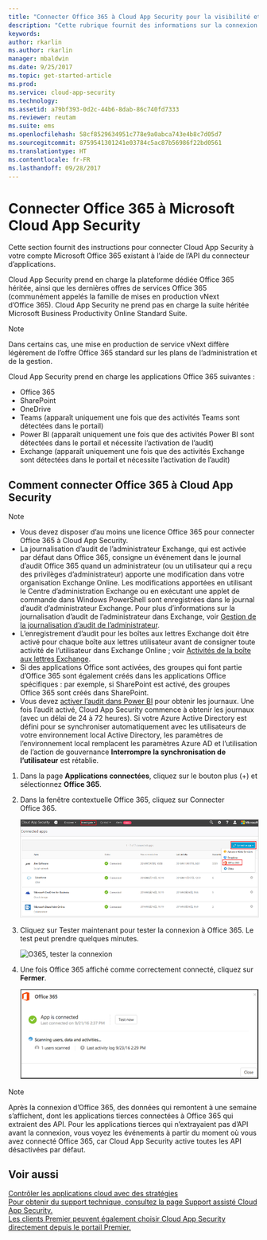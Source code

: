```yaml
---
title: "Connecter Office 365 à Cloud App Security pour la visibilité et le contrôle d’utilisation | Microsoft Docs"
description: "Cette rubrique fournit des informations sur la connexion d’Office 365 à Cloud App Security à l’aide du connecteur API."
keywords: 
author: rkarlin
ms.author: rkarlin
manager: mbaldwin
ms.date: 9/25/2017
ms.topic: get-started-article
ms.prod: 
ms.service: cloud-app-security
ms.technology: 
ms.assetid: a79bf393-0d2c-44b6-8dab-86c740fd7333
ms.reviewer: reutam
ms.suite: ems
ms.openlocfilehash: 58cf8529634951c778e9a0abca743e4b8c7d05d7
ms.sourcegitcommit: 8759541301241e03784c5ac87b56986f22bd0561
ms.translationtype: HT
ms.contentlocale: fr-FR
ms.lasthandoff: 09/28/2017
---
```

# <a name="connect-office-365-to-microsoft-cloud-app-security"></a>Connecter Office 365 à Microsoft Cloud App Security
Cette section fournit des instructions pour connecter Cloud App Security à votre compte Microsoft Office 365 existant à l’aide de l’API du connecteur d’applications.  
  
Cloud App Security prend en charge la plateforme dédiée Office 365 héritée, ainsi que les dernières offres de services Office 365 (communément appelés la famille de mises en production vNext d’Office 365).  Cloud App Security ne prend pas en charge la suite héritée Microsoft Business Productivity Online Standard Suite. 

> [!NOTE]
> Dans certains cas, une mise en production de service vNext diffère légèrement de l’offre Office 365 standard sur les plans de l’administration et de la gestion.

Cloud App Security prend en charge les applications Office 365 suivantes :

- Office 365
- SharePoint
- OneDrive
- Teams (apparaît uniquement une fois que des activités Teams sont détectées dans le portail)
- Power BI (apparaît uniquement une fois que des activités Power BI sont détectées dans le portail et nécessite l’activation de l’audit)
- Exchange (apparaît uniquement une fois que des activités Exchange sont détectées dans le portail et nécessite l’activation de l’audit)

 
## <a name="how-to-connect-office-365-to-cloud-app-security"></a>Comment connecter Office 365 à Cloud App Security  
  
> [!NOTE]
>- Vous devez disposer d’au moins une licence Office 365 pour connecter Office 365 à Cloud App Security.
>-  La journalisation d’audit de l’administrateur Exchange, qui est activée par défaut dans Office 365, consigne un événement dans le journal d’audit Office 365 quand un administrateur (ou un utilisateur qui a reçu des privilèges d’administrateur) apporte une modification dans votre organisation Exchange Online. Les modifications apportées en utilisant le Centre d’administration Exchange ou en exécutant une applet de commande dans Windows PowerShell sont enregistrées dans le journal d’audit d’administrateur Exchange. Pour plus d’informations sur la journalisation d’audit de l’administrateur dans Exchange, voir [Gestion de la journalisation d’audit de l’administrateur](http://go.microsoft.com/fwlink/p/?LinkID=619225).
>- L’enregistrement d’audit pour les boîtes aux lettres Exchange doit être activé pour chaque boîte aux lettres utilisateur avant de consigner toute activité de l’utilisateur dans Exchange Online ; voir [Activités de la boîte aux lettres Exchange](https://support.office.com/article/Search-the-audit-log-in-the-Office-365-Security-Compliance-Center-0d4d0f35-390b-4518-800e-0c7ec95e946c).
>- Si des applications Office sont activées, des groupes qui font partie d’Office 365 sont également créés dans les applications Office spécifiques : par exemple, si SharePoint est activé, des groupes Office 365 sont créés dans SharePoint.
>- Vous devez [activer l’audit dans Power BI](https://powerbi.microsoft.com/documentation/powerbi-admin-auditing/) pour obtenir les journaux. Une fois l’audit activé, Cloud App Security commence à obtenir les journaux (avec un délai de 24 à 72 heures).
> Si votre Azure Active Directory est défini pour se synchroniser automatiquement avec les utilisateurs de votre environnement local Active Directory, les paramètres de l’environnement local remplacent les paramètres Azure AD et l’utilisation de l’action de gouvernance **Interrompre la synchronisation de l’utilisateur** est rétablie. 
 
1.  Dans la page **Applications connectées**, cliquez sur le bouton plus (+) et sélectionnez **Office 365**.  

2.  Dans la fenêtre contextuelle Office 365, cliquez sur Connecter Office 365.

      ![connecter 0365](./media/connect-0365.png) 
 
3.  Cliquez sur Tester maintenant pour tester la connexion à Office 365. Le test peut prendre quelques minutes.
  
    ![O365, tester la connexion](./media/o365-test-connection.png) 
 
4.   Une fois Office 365 affiché comme correctement connecté, cliquez sur **Fermer**.
  
     ![O365 connecté](./media/o365-connected.png) 

> [!NOTE] 
> Après la connexion d’Office 365, des données qui remontent à une semaine s’affichent, dont les applications tierces connectées à Office 365 qui extraient des API. Pour les applications tierces qui n’extrayaient pas d’API avant la connexion, vous voyez les événements à partir du moment où vous avez connecté Office 365, car Cloud App Security active toutes les API désactivées par défaut.

## <a name="see-also"></a>Voir aussi  
[Contrôler les applications cloud avec des stratégies](control-cloud-apps-with-policies.md)   
[Pour obtenir du support technique, consultez la page Support assisté Cloud App Security.](http://support.microsoft.com/oas/default.aspx?prid=16031)   
[Les clients Premier peuvent également choisir Cloud App Security directement depuis le portail Premier.](https://premier.microsoft.com/)  
  
  